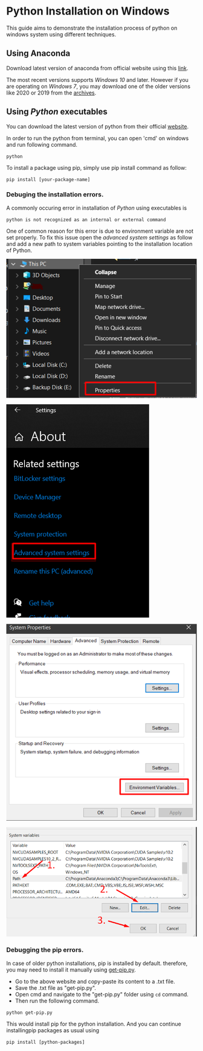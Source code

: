 # Python Installation on Windows

This guide aims to demonstrate the installation process of python on windows system using different techniques.


## Using Anaconda
Download latest version of anaconda from official website using this [link](https://www.anaconda.com/products/individual).

The most recent versions supports *Windows 10* and later. However if you are operating on *Windows 7*, you may download one of the older versions like 2020 or 2019 from the [archives](https://repo.anaconda.com/archive/).

## Using *Python* executables
You can download the latest version of python from their official [website](https://www.python.org/downloads/).

In order to run the python from terminal, you can open 'cmd' on windows and run following command.

```console
python
```

To install a package using pip, simply use pip install command as follow:

```console
pip install [your-package-name]
```

### Debuging the installation errors.
A commonly occuring error in installation of *Python* using executables is 
```console
python is not recognized as an internal or external command
```
One of common reason for this error is due to environment variable are not set properly. To fix this issue open the *advanced system settings* as follow and add a new path to system variables pointing to the installation location of Python.

![settings in windows explorer](./imgs/1.png)

![open the settings](./imgs/2.png)

![environment variables](./imgs/3.png)

![system variables](./imgs/4.png)

### Debugging the pip errors.
In case of older python installations, pip is installed by default. therefore, you may need to install it manually using [get-pip.py](https://bootstrap.pypa.io/get-pip.py). 
* Go to the above website and copy-paste its content to a .txt file.
* Save the .txt file as "get-pip.py".
* Open cmd and navigate to the "get-pip.py" folder using `cd` command. 
* Then run the following command.
```script
python get-pip.py
```
This would install pip for the python installation. And you can continue installingpip packages as usual using
```console
pip install [python-packages]
```
